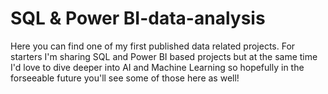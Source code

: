 # SQL & Power BI-data-analysis

Here you can find one of my first published data related projects. For starters I'm sharing SQL and Power BI based projects 
but at the same time I'd love to dive deeper into AI and Machine Learning so hopefully in the forseeable future you'll see some of those here as well!

